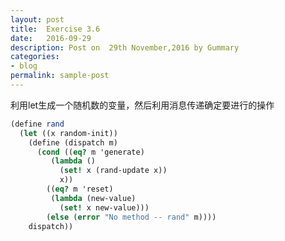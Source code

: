 ```yaml
---
layout: post
title:  Exercise 3.6
date:   2016-09-29
description: Post on  29th November,2016 by Gummary
categories:
- blog
permalink: sample-post
---
```


利用let生成一个随机数的变量，然后利用消息传递确定要进行的操作

~~~scheme
(define rand
  (let ((x random-init))
    (define (dispatch m)
      (cond ((eq? m 'generate)
	     (lambda ()
	       (set! x (rand-update x))
	       x))
	    ((eq? m 'reset)
	     (lambda (new-value)
	       (set! x new-value)))
	    (else (error "No method -- rand" m))))
    dispatch))
~~~

    